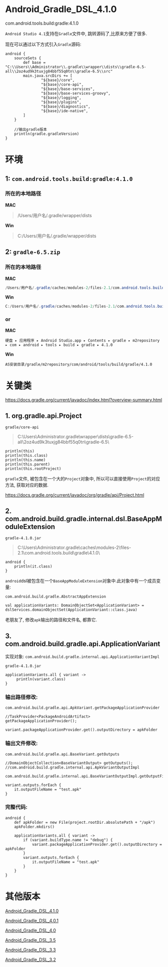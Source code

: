 # Android_Gradle_DSL_4.1.0
com.android.tools.build:gradle:4.1.0

`Android Studio 4.1`支持在`Gradle`文件中, 跳转源码了,比原来方便了很多.

现在可以通过以下方式引入`Gradle`源码:

```
android {
    sourceSets {
        def base = "C:\\Users\\Administrator\\.gradle\\wrapper\\dists\\gradle-6.5-all\\2oz4ud9k3tuxjg84bbf55q0tn\\gradle-6.5\\src"
        main.java.srcDirs += [
                "${base}/core",
                "${base}/core-api",
                "${base}/base-services",
                "${base}/base-services-groovy",
                "${base}/logging",
                "${base}/plugins",
                "${base}/diagnostics",
                "${base}/ide-native",
        ]
    }

    //输出gradle版本
    println(gradle.gradleVersion)
}

```

# 环境

## 1: `com.android.tools.build:gradle:4.1.0`

### 所在的本地路径

**MAC**

> /Users/用户名/.gradle/wrapper/dists

**Win**

> C:/Users/用户名/.gradle/wrapper/dists

## 2: `gradle-6.5.zip`

### 所在的本地路径

**MAC**

```java
/Users/用户名/.gradle/caches/modules-2/files-2.1/com.android.tools.build/gradle
```

**Win**

```java
C:/Users/用户名/.gradle/caches/modules-2/files-2.1/com.android.tools.build/gradle
```

### or

**MAC**

```
‎⁨硬盘⁩ ▸ ⁨应用程序⁩ ▸ ⁨Android Studio.app⁩ ▸ ⁨Contents⁩ ▸ ⁨gradle⁩ ▸ ⁨m2repository⁩ ▸ ⁨com⁩ ▸ ⁨android⁩ ▸ ⁨tools⁩ ▸ ⁨build⁩ ▸ ⁨gradle⁩ ▸ ⁨4.1.0
```

**Win**

```
AS安装目录/⁨gradle⁩/⁨m2repository⁩/⁨com⁩/⁨android⁩/⁨tools⁩/build⁩/gradle⁩/⁨4.1.0
```

# 关键类

https://docs.gradle.org/current/javadoc/index.html?overview-summary.html

## 1. org.gradle.api.Project

`gradle/core-api`

> C:\Users\Administrator\.gradle\wrapper\dists\gradle-6.5-all\2oz4ud9k3tuxjg84bbf55q0tn\gradle-6.5\

```
println(this)
println(this.class)
println(this.name)
println(this.parent)
println(this.rootProject)
```

`gradle`文件, 被包含在一个大的`Project`对象中, 所以可以直接使用`Project`的对应方法, 获取对应的数据.

https://docs.gradle.org/current/javadoc/org/gradle/api/Project.html

## 2. com.android.build.gradle.internal.dsl.BaseAppModuleExtension

`gradle-4.1.0.jar`

> C:\Users\Administrator\.gradle\caches\modules-2\files-2.1\com.android.tools.build\gradle\4.1.0\

```
android {
    println(it.class)
}
```

`android`dsl被包含在一个`BaseAppModuleExtension`对象中.此对象中有一个成员变量:

`com.android.build.gradle.AbstractAppExtension`

```
val applicationVariants: DomainObjectSet<ApplicationVariant> = dslServices.domainObjectSet(ApplicationVariant::class.java)
```

老朋友了, 修改`apk`输出的路径和文件名, 都靠它.

## 3. com.android.build.gradle.api.ApplicationVariant

实现对象: `com.android.build.gradle.internal.api.ApplicationVariantImpl`

`gradle-4.1.0.jar`

```
applicationVariants.all { variant ->
     println(variant.class)
}
```

### 输出路径修改:

```
com.android.build.gradle.api.ApkVariant.getPackageApplicationProvider

//TaskProvider<PackageAndroidArtifact> getPackageApplicationProvider();
```

```
variant.packageApplicationProvider.get().outputDirectory = apkFolder
```

### 输出文件修改:

```
com.android.build.gradle.api.BaseVariant.getOutputs

//DomainObjectCollection<BaseVariantOutput> getOutputs();
//com.android.build.gradle.internal.api.ApkVariantOutputImpl
```

```
com.android.build.gradle.internal.api.BaseVariantOutputImpl.getOutputFileName
```

```
variant.outputs.forEach {
    it.outputFileName = "test.apk"
}
```

### 完整代码:

```
android {
    def apkFolder = new File(project.rootDir.absolutePath + "/apk")
    apkFolder.mkdirs()

    applicationVariants.all { variant ->
        if (variant.buildType.name != "debug") {
            variant.packageApplicationProvider.get().outputDirectory = apkFolder
        }
        variant.outputs.forEach {
            it.outputFileName = "test.apk"
        }
    }
}
```


# 其他版本

[Android_Gradle_DSL_4.1.0](https://github.com/angcyo/Android_Gradle_DSL_4.1.0)

[Android_Gradle_DSL_4.0.1](https://github.com/angcyo/Android_Gradle_DSL_4.0.1)

[Android_Gradle_DSL_4.0](https://github.com/angcyo/Android_Gradle_DSL_4.0)

[Android_Gradle_DSL_3.5](https://github.com/angcyo/Android_Gradle_DSL_3.5)

[Android_Gradle_DSL_3.3](https://github.com/angcyo/Android_Gradle_DSL_3.3)

[Android_Gradle_DSL_3.2](https://github.com/angcyo/Android_Gradle_DSL_3.2)

